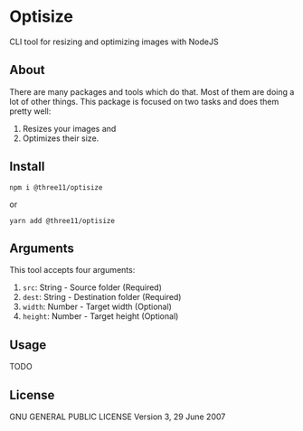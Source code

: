 # Optisize

CLI tool for resizing and optimizing images with NodeJS

## About

There are many packages and tools which do that.
Most of them are doing a lot of other things.
This package is focused on two tasks and does them pretty well:

1. Resizes your images and
2. Optimizes their size.

## Install

```
npm i @three11/optisize
```

or

```
yarn add @three11/optisize
```

## Arguments

This tool accepts four arguments:

1. `src`: String - Source folder (Required)
2. `dest`: String - Destination folder (Required)
3. `width`: Number - Target width (Optional)
4. `height`: Number - Target height (Optional)

## Usage

TODO

## License

GNU GENERAL PUBLIC LICENSE
Version 3, 29 June 2007
